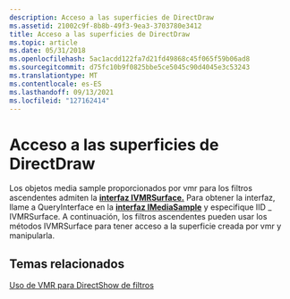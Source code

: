 ```yaml
---
description: Acceso a las superficies de DirectDraw
ms.assetid: 21002c9f-8b8b-49f3-9ea3-3703780e3412
title: Acceso a las superficies de DirectDraw
ms.topic: article
ms.date: 05/31/2018
ms.openlocfilehash: 5ac1acdd122fa7d21fd49868c45f065f59b06ad8
ms.sourcegitcommit: d75fc10b9f0825bbe5ce5045c90d4045e3c53243
ms.translationtype: MT
ms.contentlocale: es-ES
ms.lasthandoff: 09/13/2021
ms.locfileid: "127162414"
---
```

# <a name="access-to-directdraw-surfaces"></a>Acceso a las superficies de DirectDraw

Los objetos media sample proporcionados por vmr para los filtros ascendentes admiten la [**interfaz IVMRSurface.**](/windows/desktop/api/Strmif/nn-strmif-ivmrsurface) Para obtener la interfaz, llame a QueryInterface en la [**interfaz IMediaSample**](/windows/desktop/api/Strmif/nn-strmif-imediasample) y especifique IID \_ IVMRSurface. A continuación, los filtros ascendentes pueden usar los métodos IVMRSurface para tener acceso a la superficie creada por vmr y manipularla.

## <a name="related-topics"></a>Temas relacionados

<dl> <dt>

[Uso de VMR para DirectShow de filtros](using-the-vmr-for-directshow-filter-developers.md)
</dt> </dl>

 

 



